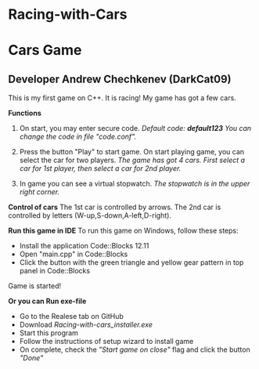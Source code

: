 # Racing-with-Cars

Cars Game
=========
Developer Andrew Chechkenev (DarkCat09)
-------------------------------------

This is my first game on C++. It is racing!
My game has got a few cars.

**Functions**
1. On start, you may enter secure code.
   *Default code: **default123***
   *You can change the code in file "code.conf".*
   
2. Press the button "Play" to start game.
   On start playing game, you can select the car for two players.
   *The game has got 4 cars.*
   *First select a car for 1st player, then select a car for 2nd player.*
   
3. In game you can see a virtual stopwatch.
   *The stopwatch is in the upper right corner.*

**Control of cars**
The 1st car is controlled by arrows.
The 2nd car is controlled by letters
(W-up,S-down,A-left,D-right).

**Run this game in IDE**
To run this game on Windows, follow these steps:
- Install the application Code::Blocks 12.11
- Open "main.cpp" in Code::Blocks
- Click the button with the green triangle and yellow gear pattern in top panel in Code::Blocks

Game is started!

**Or you can Run exe-file**
- Go to the Realese tab on GitHub
- Download *Racing-with-cars_installer.exe*
- Start this program
- Follow the instructions of setup wizard to install game
- On complete, check the *"Start game on close"* flag and click the button *"Done"*
